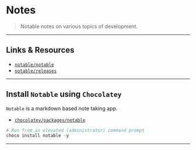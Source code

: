 
# Notes

> Notable notes on various topics of development.

---

## Links & Resources

* [`notable/notable`](https://github.com/notable/notable)
* [`notable/releases`](https://github.com/notable/notable/releases)

---

## Install `Notable` using `Chocolatey`

`Notable` is a markdown based note taking app.

* [`chocolatey/packages/notable`](https://chocolatey.org/packages/notable)

```powershell
# Run from an elevated (administrator) command prompt
choco install notable -y
```

---

